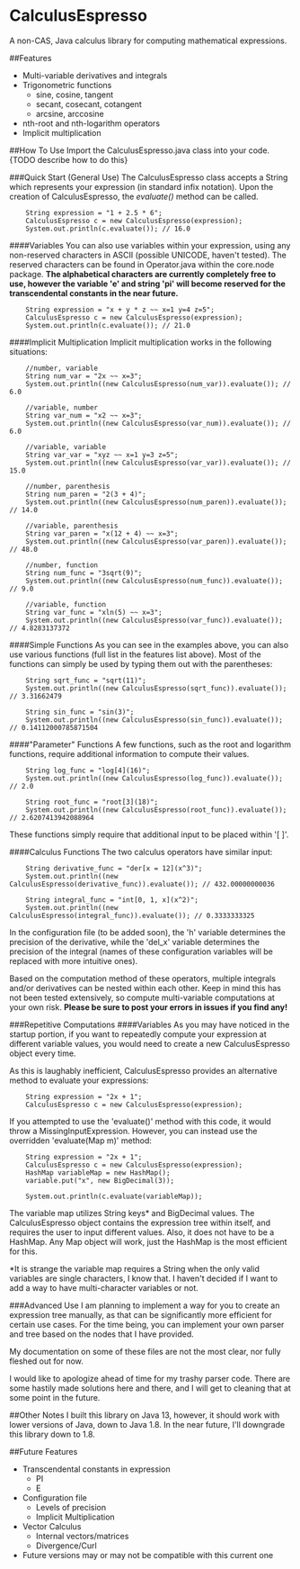 # CalculusEspresso
A non-CAS, Java calculus library for computing mathematical expressions. 

##Features
- Multi-variable derivatives and integrals
- Trigonometric functions
    - sine, cosine, tangent
    - secant, cosecant, cotangent
    - arcsine, arccosine
- nth-root and nth-logarithm operators
- Implicit multiplication

##How To Use
Import the CalculusEspresso.java class into your code. {TODO describe how to do this}

###Quick Start (General Use)
The CalculusEspresso class accepts a String which represents your expression (in
standard infix notation). Upon the creation of CalculusEspresso, the *evaluate()* 
method can be called.
```$xslt
    String expression = "1 + 2.5 * 6";
    CalculusEspresso c = new CalculusEspresso(expression);
    System.out.println(c.evaluate()); // 16.0
```
####Variables
You can also use variables within your expression, using any non-reserved characters
in ASCII (possible UNICODE, haven't tested). The reserved characters can be found in
Operator.java within the core.node package. **The alphabetical characters are currently
completely free to use, however the variable 'e' and string 'pi' will become reserved
for the transcendental constants in the near future.**
```$xslt
    String expression = "x + y * z ~~ x=1 y=4 z=5";
    CalculusEspresso c = new CalculusEspresso(expression);
    System.out.println(c.evaluate()); // 21.0
```
####Implicit Multiplication
Implicit multiplication works in the following situations:
```$xslt
    //number, variable
    String num_var = "2x ~~ x=3";
    System.out.println((new CalculusEspresso(num_var)).evaluate()); // 6.0
    
    //variable, number
    String var_num = "x2 ~~ x=3";
    System.out.println((new CalculusEspresso(var_num)).evaluate()); // 6.0
    
    //variable, variable
    String var_var = "xyz ~~ x=1 y=3 z=5";
    System.out.println((new CalculusEspresso(var_var)).evaluate()); // 15.0

    //number, parenthesis
    String num_paren = "2(3 + 4)";
    System.out.println((new CalculusEspresso(num_paren)).evaluate()); // 14.0
    
    //variable, parenthesis
    String var_paren = "x(12 + 4) ~~ x=3";
    System.out.println((new CalculusEspresso(var_paren)).evaluate()); // 48.0

    //number, function
    String num_func = "3sqrt(9)";
    System.out.println((new CalculusEspresso(num_func)).evaluate()); // 9.0

    //variable, function
    String var_func = "xln(5) ~~ x=3";
    System.out.println((new CalculusEspresso(var_func)).evaluate()); // 4.8283137372
```
####Simple Functions
As you can see in the examples above, you can also use various functions (full list in the
features list above).
Most of the functions can simply be used by typing them out with the parentheses:
```$xslt
    String sqrt_func = "sqrt(11)";
    System.out.println((new CalculusEspresso(sqrt_func)).evaluate()); // 3.31662479

    String sin_func = "sin(3)";
    System.out.println((new CalculusEspresso(sin_func)).evaluate()); // 0.14112000785871504
```
####"Parameter" Functions
A few functions, such as the root and logarithm functions, require additional information
to compute their values.
```$xslt
    String log_func = "log[4](16)";
    System.out.println((new CalculusEspresso(log_func)).evaluate()); // 2.0

    String root_func = "root[3](18)";
    System.out.println((new CalculusEspresso(root_func)).evaluate()); // 2.6207413942088964
```
These functions simply require that additional input to be placed within '[ ]'.

####Calculus Functions
The two calculus operators have similar input:
```$xslt
    String derivative_func = "der[x = 12](x^3)";
    System.out.println((new CalculusEspresso(derivative_func)).evaluate()); // 432.00000000036

    String integral_func = "int[0, 1, x](x^2)";
    System.out.println((new CalculusEspresso(integral_func)).evaluate()); // 0.3333333325
```
In the configuration file (to be added soon), the 'h' variable determines the precision of
the derivative, while the 'del_x' variable determines the precision of the integral (names
of these configuration variables will be replaced with more intuitive ones).

Based on the computation method of these operators, multiple integrals and/or derivatives
can be nested within each other. Keep in mind this has not been tested extensively, so
compute multi-variable computations at your own risk. **Please be sure to post your errors in
issues if you find any!**

###Repetitive Computations
####Variables
As you may have noticed in the startup portion, if you want to repeatedly compute your 
expression at different variable values, you would need to create a new CalculusEspresso 
object every time.

As this is laughably inefficient, CalculusEspresso provides an alternative method to evaluate
your expressions:
```$xslt
    String expression = "2x + 1";
    CalculusEspresso c = new CalculusEspresso(expression);
```
If you attempted to use the 'evaluate()' method with this code, it would throw a
MissingInputExpression. However, you can instead use the overridden 'evaluate(Map m)' method:
```$xslt
    String expression = "2x + 1";
    CalculusEspresso c = new CalculusEspresso(expression);
    HashMap variableMap = new HashMap();
    variable.put("x", new BigDecimal(3));

    System.out.println(c.evaluate(variableMap)); 
```
The variable map utilizes String keys* and BigDecimal values. The CalculusEspresso object
contains the expression tree within itself, and requires the user to input different values.
Also, it does not have to be a HashMap. Any Map object will work, just the HashMap is the most
efficient for this.

*It is strange the variable map requires a String when the only valid variables are
single characters, I know that. I haven't decided if I want to add a way to have multi-character
variables or not.

###Advanced Use
I am planning to implement a way for you to create an expression tree manually, as that can
be significantly more efficient for certain use cases. For the time being, you can implement
your own parser and tree based on the nodes that I have provided.

My documentation on some of these files are not the most clear, nor fully fleshed out for now.

I would like to apologize ahead of time for my trashy parser code. There are some hastily made
solutions here and there, and I will get to cleaning that at  some point in the future.

##Other Notes
I built this library on Java 13, however, it should work with lower versions of Java, 
down to Java 1.8. In the near future, I'll downgrade this library down to 1.8. 

##Future Features
- Transcendental constants in expression
    - PI
    - E
- Configuration file
    - Levels of precision
    - Implicit Multiplication
- Vector Calculus
    - Internal vectors/matrices
    - Divergence/Curl
- Future versions may or may not be compatible with this current one